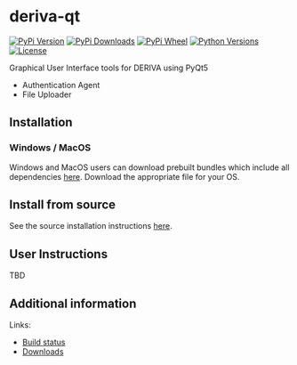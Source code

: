 # deriva-qt
[![PyPi Version](https://img.shields.io/pypi/v/deriva-qt.svg)](https://pypi.python.org/pypi/deriva-qt)
[![PyPi Downloads](https://img.shields.io/pypi/dm/deriva-qt.svg)](https://pypistats.org/packages/deriva-qt)
[![PyPi Wheel](https://img.shields.io/pypi/wheel/deriva-qt.svg)](https://pypi.python.org/pypi/deriva-qt)
[![Python Versions](https://img.shields.io/pypi/pyversions/deriva-qt.svg)](https://pypi.python.org/pypi/deriva-qt)
[![License](https://img.shields.io/pypi/l/deriva-qt.svg)](https://www.gnu.org/licenses/gpl-3.0)

Graphical User Interface tools for DERIVA using PyQt5

* Authentication Agent
* File Uploader

## Installation
### Windows / MacOS
Windows and MacOS users can download prebuilt bundles which include all
dependencies [here](https://github.com/informatics-isi-edu/deriva-client-bundle/releases).
Download the appropriate file for your OS.

## Install from source

See the source installation instructions [here](https://github.com/informatics-isi-edu/deriva-client-bundle/blob/master/README.md).


## User Instructions 

TBD


## Additional information
Links:
* [Build status](http://buildbot.isrd.isi.edu/)
* [Downloads](http://buildbot.isrd.isi.edu/~buildbot/deriva-client-bundle/)
